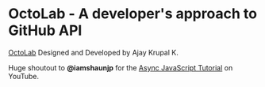 # OctoLab - A developer's approach to GitHub API
[OctoLab](https://ajaykrupalk.github.io/octolab/) Designed and Developed by Ajay Krupal K. <br>

Huge shoutout to **@iamshaunjp** for the [Async JavaScript Tutorial](https://youtube.com/playlist?list=PL4cUxeGkcC9jx2TTZk3IGWKSbtugYdrlu) on YouTube. <br>
